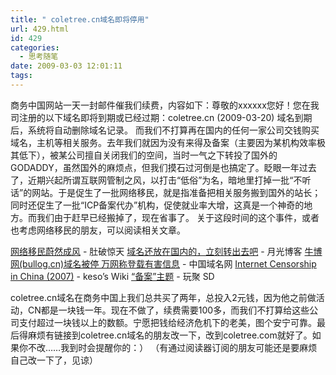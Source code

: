 ```yaml
---
title: " coletree.cn域名即将停用"
url: 429.html
id: 429
categories:
  - 思考随笔
date: 2009-03-03 12:01:11
tags:
---
```


商务中国网站一天一封邮件催我们续费，内容如下：尊敬的xxxxxx您好！您在我司注册的以下域名即将到期或已经过期：coletree.cn (2009-03-20) 域名到期后，系统将自动删除域名记录。 而我们不打算再在国内的任何一家公司交钱购买域名，主机等相关服务。去年我们就因为没有来得及备案（主要因为某机构效率极其低下），被某公司擅自关闭我们的空间，当时一气之下转投了国外的GODADDY，虽然国外的麻烦点，但我们摸石过河倒是也搞定了。眨眼一年过去了，近期兴起所谓互联网管制之风，以打击“低俗”为名，暗地里打掉一批“不听话”的网站。于是促生了一批网络移民，就是指准备把相关服务搬到国外的站长；同时还促生了一批“ICP备案代办”机构，促使就业率大增，这真是一个神奇的地方。而我们由于赶早已经搬掉了，现在省事了。 关于这段时间的这个事件，或者也考虑网络移民的朋友，可以阅读相关文章。

[网络移民蔚然成风](http://dupola.com/post/286) \- 肚破惊天 [域名还放在国内的，立刻转出去吧](http://www.williamlong.info/archives/1710.html) \- 月光博客 [牛博网(bullog.cn)域名被停 万网称登载有害信息](http://www.chinadomain.com.cn/dis_article35016.html) \- 中国域名网 [Internet Censorship in China (2007)](http://wiki.keso.cn/Home/internet-censorship-in-china-2007) ‎\- keso’s Wiki [“备案”主题](http://it.ju690.com/meme/topic/%E5%A4%87%E6%A1%88) \- 玩聚 SD

coletree.cn域名在商务中国上我们总共买了两年，总投入2元钱，因为他之前做活动，CN都是一块钱一年。现在不做了，续费需要100多，而我们不打算给这些公司支付超过一块钱以上的数额。宁愿把钱给经济危机下的老美，图个安宁可靠。最后得麻烦有链接到coletree.cn域名的朋友改一下，改到coletree.com就好了。如果你不改……我到时会提醒你的：） （有通过阅读器订阅的朋友可能还是要麻烦自己改一下了，见谅）